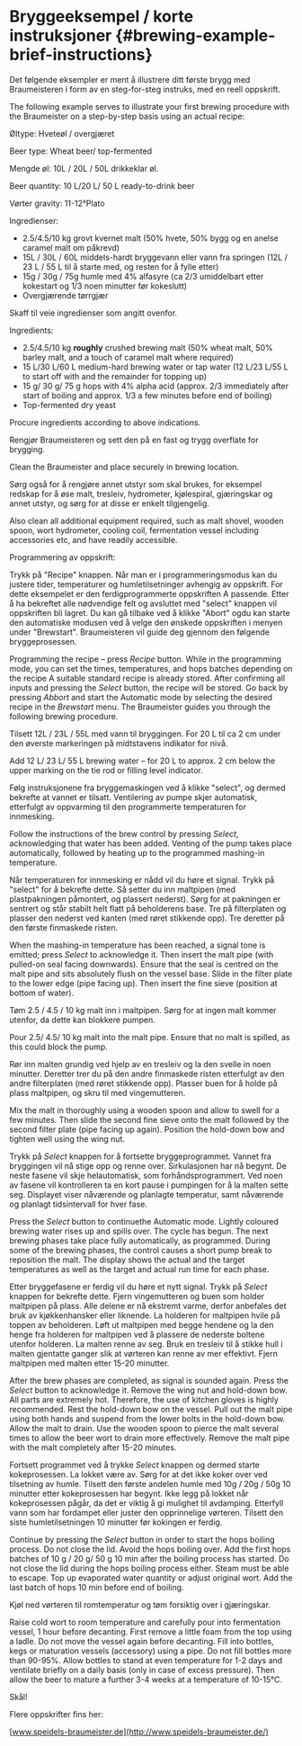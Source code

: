 # Bryggeeksempel / korte instruksjoner {#brewing-example-brief-instructions}

Det følgende eksempler er ment å illustrere ditt første brygg med Braumeisteren i form av en steg-for-steg instruks, med en reell oppskrift.

The following example serves to illustrate your first brewing procedure with the Braumeister on a step-by-step basis using an actual recipe:

Øltype: Hveteøl / overgjæret

Beer type: Wheat beer/ top-fermented

Mengde øl: 10L / 20L / 50L drikkeklar øl.

Beer quantity: 10 L/20 L/ 50 L ready-to-drink beer

Vørter gravity: 11-12°Plato

Ingredienser:

* 2.5/4.5/10 kg grovt kvernet malt (50% hvete, 50% bygg og en anelse caramel malt om påkrevd)
* 15L / 30L / 60L middels-hardt bryggevann eller vann fra springen (12L / 23 L / 55 L til å starte med, og resten for å fylle etter)
* 15g / 30g / 75g humle med 4% alfasyre (ca 2/3 umiddelbart etter kokestart og 1/3 noen minutter før kokeslutt)
* Overgjærende tørrgjær

Skaff til veie ingredienser som angitt ovenfor.

Ingredients:

*   2.5/4.5/10 kg **roughly** crushed brewing malt (50% wheat malt, 50% barley malt, and a touch of caramel malt where required)
*   15 L/30 L/60 L medium-hard brewing water or tap water (12 L/23 L/55 L to start off with and the remainder for topping up)
*   15 g/ 30 g/ 75 g hops with 4% alpha acid (approx. 2/3 immediately after start of boiling and approx. 1/3 a few minutes before end of boiling)
*   Top-fermented dry yeast

Procure ingredients according to above indications.

Rengjør Braumeisteren og sett den på en fast og trygg overflate for brygging.

Clean the Braumeister and place securely in brewing location.

Sørg også for å rengjøre annet utstyr som skal brukes, for eksempel redskap for å øse malt, tresleiv, hydrometer, kjølespiral, gjæringskar og annet utstyr, og sørg for at disse er enkelt tilgjengelig.

Also clean all additional equipment required, such as malt shovel, wooden spoon, wort hydrometer, cooling coil, fermentation vessel including accessories etc, and have readily accessible.

Programmering av oppskrift:

Trykk på "Recipe" knappen. Når man er i programmeringsmodus kan du justere tider, temperaturer og humletilsetninger avhengig av oppskrift. For dette eksempelet er den ferdigprogrammerte oppskriften A passende. Etter å ha bekreftet alle nødvendige felt og avsluttet med "select" knappen vil oppskriften bli lagret. Du kan gå tilbake ved å klikke "Abort" ogdu kan starte den automatiske modusen ved å velge den ønskede oppskriften i menyen under "Brewstart". Braumeisteren vil guide deg gjennom den følgende bryggeprosessen.

Programming the recipe – press _Recipe_ button. While in the programming mode, you can set the times, temperatures, and hops batches depending on the recipe A suitable standard recipe is already stored. After confirming all inputs and pressing the _Select_ button, the recipe will be stored. Go back by pressing _Abbort_ and start the Automatic mode by selecting the desired recipe in the _Brewstart_ menu. The Braumeister guides you through the following brewing procedure.

Tilsett 12L / 23L / 55L med vann til bryggingen. For 20 L til ca 2 cm under den øverste markeringen på midtstavens indikator for nivå.

Add 12 L/ 23 L/ 55 L brewing water – for 20 L to approx. 2 cm below the upper marking on the tie rod or filling level indicator.

Følg instruksjonene fra bryggemaskingen ved å klikke "select", og dermed bekrefte at vannet er tilsatt. Ventilering av pumpe skjer automatisk, etterfulgt av oppvarming til den programmerte temperaturen for innmesking.

Follow the instructions of the brew control by pressing _Select_, acknowledging that water has been added. Venting of the pump takes place automatically, followed by heating up to the programmed mashing-in temperature.

Når temperaturen for innmesking er nådd vil du høre et signal. Trykk på "select" for å bekrefte dette. Så setter du inn maltpipen (med plastpakningen påmontert, og plassert nederst). Sørg for at pakningen er sentrert og står stabilt helt flatt på beholderens base. Tre på filterplaten og plasser den nederst ved kanten (med røret stikkende opp). Tre deretter på den første finmaskede risten.

When the mashing-in temperature has been reached, a signal tone is emitted; press _Select_ to acknowledge it. Then insert the malt pipe (with pulled-on seal facing downwards). Ensure that the seal is centred on the malt pipe and sits absolutely flush on the vessel base. Slide in the filter plate to the lower edge (pipe facing up). Then insert the fine sieve (position at bottom of water).

Tøm 2.5 / 4.5 / 10 kg malt inn i maltpipen. Sørg for at ingen malt kommer utenfor, da dette kan blokkere pumpen.

Pour 2.5/ 4.5/ 10 kg malt into the malt pipe. Ensure that no malt is spilled, as this could block the pump.

Rør inn malten grundig ved hjelp av en tresleiv og la den svelle in noen minutter. Deretter trer du på den andre finmaskede risten etterfulgt av den andre filterplaten (med røret stikkende opp). Plasser buen for å holde på plass maltpipen, og skru til med vingemutteren.

Mix the malt in thoroughly using a wooden spoon and allow to swell for a few minutes. Then slide the second fine sieve onto the malt followed by the second filter plate (pipe facing up again). Position the hold-down bow and tighten well using the wing nut.

Trykk på _Select_ knappen  for å fortsette bryggeprogrammet. Vannet fra bryggingen vil nå stige opp og renne over. Sirkulasjonen har nå begynt. De neste fasene vil skje helautomatisk, som forhåndsprogrammert. Ved noen av fasene vil kontrolleren ta en kort pause i pumpingen for å la malten sette seg. Displayet viser nåværende og planlagte temperatur, samt nåværende og planlagt tidsintervall for hver fase.

Press the _Select_ button to continuethe Automatic mode. Lightly coloured brewing water rises up and spills over. The cycle has begun. The next brewing phases take place fully automatically, as programmed. During some of the brewing phases, the control causes a short pump break to reposition the malt. The display shows the actual and the target temperatures as well as the target and actual run time for each phase.

Etter bryggefasene er ferdig vil du høre et nytt signal. Trykk på _Select_ knappen for bekrefte dette. Fjern vingemutteren og buen som holder maltpipen på plass. Alle delene er nå ekstremt varme, derfor anbefales det bruk av kjøkkenhansker eller liknende. La holderen for maltpipen hvile på toppen av beholderen. Løft ut maltpipen med begge hendene og la den henge fra holderen for maltpipen ved å plassere de nederste boltene utenfor holderen. La malten renne av seg. Bruk en tresleiv til å stikke hull i malten gjentatte ganger slik at vørteren kan renne av mer effektivt. Fjern maltpipen med malten etter 15-20 minutter.

After the brew phases are completed, as signal is sounded again. Press the _Select_ button to acknowledge it. Remove the wing nut and hold-down bow. All parts are extremely hot. Therefore, the use of kitchen gloves is highly recommended. Rest the hold-down bow on the vessel. Pull out the malt pipe using both hands and suspend from the lower bolts in the hold-down bow. Allow the malt to drain. Use the wooden spoon to pierce the malt several times to allow the beer wort to drain more effectively. Remove the malt pipe with the malt completely after 15-20 minutes.

Fortsett programmet ved å trykke _Select_ knappen og dermed starte kokeprosessen. La lokket være av. Sørg for at det ikke koker over ved tilsetning av humle. Tilsett den første andelen humle med 10g / 20g / 50g 10 minutter etter kokeprosessen har begynt. Ikke legg på lokket når kokeprosessen pågår, da det er viktig å gi mulighet til avdamping. Etterfyll vann som har fordampet eller juster den opprinnelige vørteren. Tilsett den siste humletilsetningen 10 minutter før kokingen er ferdig.

Continue by pressing the _Select_ button in order to start the hops boiling process. Do not close the lid. Avoid the hops boiling over. Add the first hops batches of 10 g / 20 g/ 50 g 10 min after the boiling process has started. Do not close the lid during the hops boiling process either. Steam must be able to escape. Top up evaporated water quantity or adjust original wort. Add the last batch of hops 10 min before end of boiling.

Kjøl ned vørteren til romtemperatur og tøm forsiktig over i gjæringskar.

Raise cold wort to room temperature and carefully pour into fermentation vessel, 1 hour before decanting. First remove a little foam from the top using a ladle. Do not move the vessel again before decanting. Fill into bottles, kegs or maturation vessels (accessory) using a pipe. Do not fill bottles more than 90-95%. Allow bottles to stand at even temperature for 1-2 days and ventilate briefly on a daily basis (only in case of excess pressure). Then allow the beer to mature a further 3-4 weeks at a temperature of 10-15°C.

Skål!

Flere oppskrifter fins her:

[www.speidels-braumeister.de](http://www.speidels-braumeister.de/)
